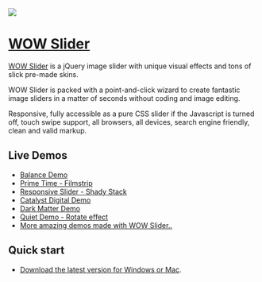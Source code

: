 <a href="http://wowslider.com/">
  <img src="http://wowslider.com/images/wowslider-demos800.jpg">
</a>

# [WOW Slider](http://wowslider.com/)

[WOW Slider](http://wowslider.com/) is a jQuery image slider with unique  visual effects 
and tons of slick pre-made skins. 

WOW Slider is packed with a point-and-click wizard to create fantastic image sliders in a matter of seconds without 
coding and image editing. 

Responsive, fully accessible as a pure CSS slider if the Javascript is turned off, touch swipe support, 
all browsers, all devices,  search engine friendly, clean and valid markup. 

## Live Demos
*    [Balance Demo](http://www.wowslider.com/online-photo-slideshow-balance-blast.html "Online Photo Slideshow - Balance Template Demo")
*    [Prime Time - Filmstrip](http://wowslider.com/jquery-image-scroller-prime-time-linear-demo.html "jQuery Image Scroller - Prime Time Template Demo with Basic linear effect")
*    [Responsive Slider - Shady Stack](view-source:http://wowslider.com/wordpress-gallery-css-shady-stack-v-demo.html "Responsive Slider - Wordpress Shady Stack Demo")
*    [Catalyst Digital Demo](http://www.wowslider.com/jquery-picture-slider-catalyst-digital-stack-demo.html "jQuery Picture Slider - Catalyst Digital Template Demo with Stack effect")
*    [Dark Matter Demo](http://www.wowslider.com/free-image-slider-dark-matter-squares-demo.html "Free image slider - Dark Matter Demo with Squares effect")
*    [Quiet Demo - Rotate effect](http://www.wowslider.com/javascript-slideshow-quiet-rotate-demo.html "Javascript Slideshow - Quiet Template Demo with Rotate effect")
*    [More amazing demos made with WOW Slider..](http://wowslider.com/jquery-image-rotator-terse-blur-demo.html "jQuery Slider - Terse Blur") 


## Quick start

* [Download the latest version for Windows or Mac](http://wowslider.com/).



